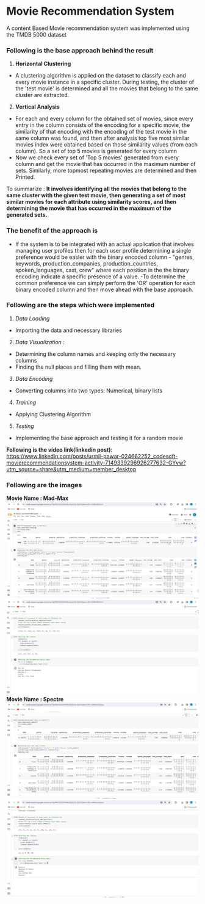# Movie Recommendation System
A content Based Movie recommendation system was implemented using the TMDB 5000 dataset

### Following is the base approach behind the result
1. **Horizontal Clustering**
- A clustering algorithm is applied on the dataset to classify each and every movie instance in a specific cluster. During testing, the cluster of the 'test movie' is determined and all the movies that belong to the same cluster are extracted. 
2. **Vertical Analysis**
- For each and every column for the obtained set of movies, since every entry in the column consists of the encoding for a specific movie, the similarity of that encoding with the encoding of the test movie in the same column was found, and then after analysis top five most similar movies index were obtained based on those similarity values (from each column). So a set of top 5 movies is generated for every column
- Now we check every set of 'Top 5 movies' generated from every column and get the movie that has occurred in the maximum number of sets.
Similarly, more topmost repeating movies are determined and then Printed.

To summarize : 
**It involves identifying all the movies that belong to the same cluster with the given test movie, then generating a set of most similar movies for each attribute using similarity scores, and then determining the movie that has occurred in the maximum of the generated sets.**

### The benefit of the approach is 
- If the system is to be integrated with an actual application that involves managing user profiles then for each user profile determining a single preference would be easier with the binary encoded column - "genres, keywords, production_companies,	production_countries, spoken_languages, cast, crew" where each position in the the binary encoding indicate a specific presence of a value.
-To determine the common preference we can simply perform the 'OR' operation for each binary encoded column and then move ahead with the base approach.

### Following are the steps which were implemented 
1.	*Data Loading*
- Importing the data and necessary libraries
2.	*Data Visualization* : 
-	Determining the column names and keeping only the necessary columns
- Finding the null places and filling them with mean.
3.	*Data Encoding*
- Converting columns into two types: Numerical, binary lists
4.	*Training*
- Applying Clustering Algorithm
5.	*Testing*
- Implementing the base approach and testing it for a random movie

**Following is the video link(linkedin post)**: https://www.linkedin.com/posts/urmil-pawar-024662252_codesoft-movierecommendationsystem-activity-7149339296926277632-GYvw?utm_source=share&utm_medium=member_desktop

### Following are the images
**Movie Name : Mad-Max**
![Img1](Images/Img1.png)
![Img2](Images/Img2.png)
**Movie Name : Spectre**
![Img3](Images/Img3.png)
![Img4](Images/Img4.png)
